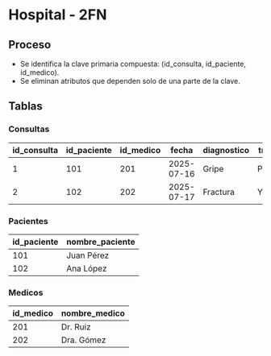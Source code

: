# Hospital - 2FN

## Proceso
- Se identifica la clave primaria compuesta: (id_consulta, id_paciente, id_medico).
- Se eliminan atributos que dependen solo de una parte de la clave.

## Tablas
### Consultas
| id_consulta | id_paciente | id_medico | fecha | diagnostico | tratamiento |
|------------|-------------|-----------|-------|-------------|-------------|
| 1          | 101         | 201       |2025-07-16| Gripe       | Paracetamol |
| 2          | 102         | 202       |2025-07-17| Fractura    | Yeso        |

### Pacientes
| id_paciente | nombre_paciente |
|-------------|-----------------|
| 101         | Juan Pérez      |
| 102         | Ana López       |

### Medicos
| id_medico | nombre_medico |
|-----------|---------------|
| 201       | Dr. Ruiz      |
| 202       | Dra. Gómez    |
